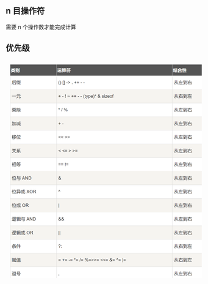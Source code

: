 ## n 目操作符
需要 n 个操作数才能完成计算
## 优先级
<img src="../../../pic/C-Lang/C++/Base/operation_priority.png" style="width:600px;padding:10px;"/>